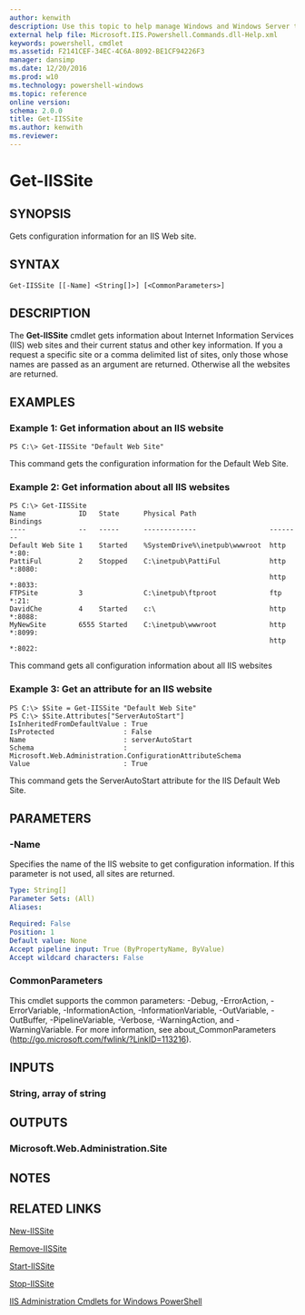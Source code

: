 ```yaml
---
author: kenwith
description: Use this topic to help manage Windows and Windows Server technologies with Windows PowerShell.
external help file: Microsoft.IIS.Powershell.Commands.dll-Help.xml
keywords: powershell, cmdlet
ms.assetid: F2141CEF-34EC-4C6A-8092-BE1CF94226F3
manager: dansimp
ms.date: 12/20/2016
ms.prod: w10
ms.technology: powershell-windows
ms.topic: reference
online version: 
schema: 2.0.0
title: Get-IISSite
ms.author: kenwith
ms.reviewer:
---
```


# Get-IISSite

## SYNOPSIS
Gets configuration information for an IIS Web site.

## SYNTAX

```
Get-IISSite [[-Name] <String[]>] [<CommonParameters>]
```

## DESCRIPTION
The **Get-IISSite** cmdlet gets information about Internet Information Services (IIS) web sites and their current status and other key information. 
If you a request a specific site or a comma delimited list of sites, only those whose names are passed as an argument are returned.
Otherwise all the websites are returned.

## EXAMPLES

### Example 1: Get information about an IIS website
```
PS C:\> Get-IISSite "Default Web Site"
```

This command gets the configuration information for the Default Web Site.

### Example 2: Get information about all IIS websites
```
PS C:\> Get-IISSite
Name             ID   State      Physical Path                  Bindings
----             --   -----      -------------                  --------
Default Web Site 1    Started    %SystemDrive%\inetpub\wwwroot  http *:80: 
PattiFul         2    Stopped    C:\inetpub\PattiFul            http *:8080: 
                                                                http *:8033: 
FTPSite          3               C:\inetpub\ftproot             ftp *:21: 
DavidChe         4    Started    c:\                            http *:8088: 
MyNewSite        6555 Started    C:\inetpub\wwwroot             http *:8099: 
                                                                http *:8022:
```

This command gets all configuration information about all IIS websites

### Example 3: Get an attribute for an IIS website
```
PS C:\> $Site = Get-IISSite "Default Web Site"
PS C:\> $Site.Attributes["ServerAutoStart"]
IsInheritedFromDefaultValue : True
IsProtected                 : False
Name                        : serverAutoStart
Schema                      : Microsoft.Web.Administration.ConfigurationAttributeSchema
Value                       : True
```

This command gets the ServerAutoStart attribute for the IIS Default Web Site.

## PARAMETERS

### -Name
Specifies the name of the IIS website to get configuration information.
If this parameter is not used, all sites are returned.

```yaml
Type: String[]
Parameter Sets: (All)
Aliases: 

Required: False
Position: 1
Default value: None
Accept pipeline input: True (ByPropertyName, ByValue)
Accept wildcard characters: False
```

### CommonParameters
This cmdlet supports the common parameters: -Debug, -ErrorAction, -ErrorVariable, -InformationAction, -InformationVariable, -OutVariable, -OutBuffer, -PipelineVariable, -Verbose, -WarningAction, and -WarningVariable. For more information, see about_CommonParameters (http://go.microsoft.com/fwlink/?LinkID=113216).

## INPUTS

### String, array of string

## OUTPUTS

### Microsoft.Web.Administration.Site

## NOTES

## RELATED LINKS

[New-IISSite](./New-IISSite.md)

[Remove-IISSite](./Remove-IISSite.md)

[Start-IISSite](./Start-IISSite.md)

[Stop-IISSite](./Stop-IISSite.md)

[IIS Administration Cmdlets for Windows PowerShell](./iisadministration.md)


